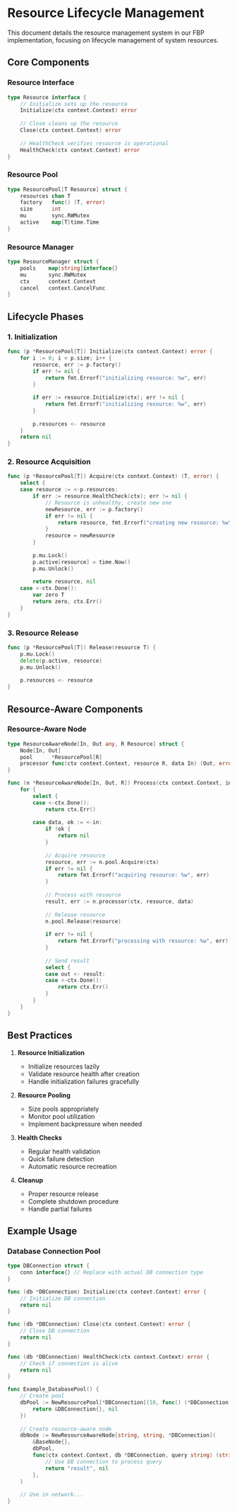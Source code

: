 # Resource Lifecycle Management

This document details the resource management system in our FBP implementation, focusing on lifecycle management of system resources.

## Core Components

### Resource Interface

```go
type Resource interface {
    // Initialize sets up the resource
    Initialize(ctx context.Context) error
    
    // Close cleans up the resource
    Close(ctx context.Context) error
    
    // HealthCheck verifies resource is operational
    HealthCheck(ctx context.Context) error
}
```

### Resource Pool

```go
type ResourcePool[T Resource] struct {
    resources chan T
    factory   func() (T, error)
    size      int
    mu        sync.RWMutex
    active    map[T]time.Time
}
```

### Resource Manager

```go
type ResourceManager struct {
    pools    map[string]interface{}
    mu       sync.RWMutex
    ctx      context.Context
    cancel   context.CancelFunc
}
```

## Lifecycle Phases

### 1. Initialization

```go
func (p *ResourcePool[T]) Initialize(ctx context.Context) error {
    for i := 0; i < p.size; i++ {
        resource, err := p.factory()
        if err != nil {
            return fmt.Errorf("initializing resource: %w", err)
        }
        
        if err := resource.Initialize(ctx); err != nil {
            return fmt.Errorf("initializing resource: %w", err)
        }
        
        p.resources <- resource
    }
    return nil
}
```

### 2. Resource Acquisition

```go
func (p *ResourcePool[T]) Acquire(ctx context.Context) (T, error) {
    select {
    case resource := <-p.resources:
        if err := resource.HealthCheck(ctx); err != nil {
            // Resource is unhealthy, create new one
            newResource, err := p.factory()
            if err != nil {
                return resource, fmt.Errorf("creating new resource: %w", err)
            }
            resource = newResource
        }
        
        p.mu.Lock()
        p.active[resource] = time.Now()
        p.mu.Unlock()
        
        return resource, nil
    case <-ctx.Done():
        var zero T
        return zero, ctx.Err()
    }
}
```

### 3. Resource Release

```go
func (p *ResourcePool[T]) Release(resource T) {
    p.mu.Lock()
    delete(p.active, resource)
    p.mu.Unlock()
    
    p.resources <- resource
}
```

## Resource-Aware Components

### Resource-Aware Node

```go
type ResourceAwareNode[In, Out any, R Resource] struct {
    Node[In, Out]
    pool      *ResourcePool[R]
    processor func(ctx context.Context, resource R, data In) (Out, error)
}

func (n *ResourceAwareNode[In, Out, R]) Process(ctx context.Context, in Port[In], out Port[Out]) error {
    for {
        select {
        case <-ctx.Done():
            return ctx.Err()
            
        case data, ok := <-in:
            if !ok {
                return nil
            }
            
            // Acquire resource
            resource, err := n.pool.Acquire(ctx)
            if err != nil {
                return fmt.Errorf("acquiring resource: %w", err)
            }
            
            // Process with resource
            result, err := n.processor(ctx, resource, data)
            
            // Release resource
            n.pool.Release(resource)
            
            if err != nil {
                return fmt.Errorf("processing with resource: %w", err)
            }
            
            // Send result
            select {
            case out <- result:
            case <-ctx.Done():
                return ctx.Err()
            }
        }
    }
}
```

## Best Practices

1. **Resource Initialization**
   - Initialize resources lazily
   - Validate resource health after creation
   - Handle initialization failures gracefully

2. **Resource Pooling**
   - Size pools appropriately
   - Monitor pool utilization
   - Implement backpressure when needed

3. **Health Checks**
   - Regular health validation
   - Quick failure detection
   - Automatic resource recreation

4. **Cleanup**
   - Proper resource release
   - Complete shutdown procedure
   - Handle partial failures

## Example Usage

### Database Connection Pool
```go
type DBConnection struct {
    conn interface{} // Replace with actual DB connection type
}

func (db *DBConnection) Initialize(ctx context.Context) error {
    // Initialize DB connection
    return nil
}

func (db *DBConnection) Close(ctx context.Context) error {
    // Close DB connection
    return nil
}

func (db *DBConnection) HealthCheck(ctx context.Context) error {
    // Check if connection is alive
    return nil
}

func Example_DatabasePool() {
    // Create pool
    dbPool := NewResourcePool[*DBConnection](10, func() (*DBConnection, error) {
        return &DBConnection{}, nil
    })
    
    // Create resource-aware node
    dbNode := NewResourceAwareNode[string, string, *DBConnection](
        &BaseNode{},
        dbPool,
        func(ctx context.Context, db *DBConnection, query string) (string, error) {
            // Use DB connection to process query
            return "result", nil
        },
    )
    
    // Use in network...
}
```